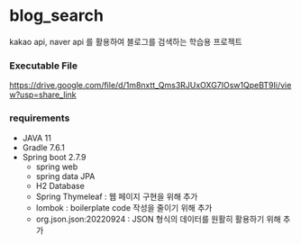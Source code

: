 # blog_search
kakao api, naver api 를 활용하여 블로그를 검색하는 학습용 프로젝트

### Executable File
https://drive.google.com/file/d/1m8nxtt_Qms3RJUxOXG7IOsw1QpeBT9Ii/view?usp=share_link

### requirements
- JAVA 11
- Gradle 7.6.1
- Spring boot 2.7.9
  - spring web
  - spring data JPA
  - H2 Database
  - Spring Thymeleaf : 웹 페이지 구현을 위해 추가
  - lombok : boilerplate code 작성을 줄이기 위해 추가
  - org.json.json:20220924 : JSON 형식의 데이터를 원활히 활용하기 위해 추가